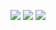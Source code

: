 ![](https://miro.medium.com/max/4800/1*qHmAHcp3Q1DnTnups6DJKw.png)
![](https://miro.medium.com/max/4800/1*9rKGgaWjWoLfzlBa8y2xaA.png)
![](https://miro.medium.com/max/1400/1*ayYvG7KvLuSX74RRIzXaBw.png)

